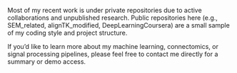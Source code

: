 Most of my recent work is under private repositories due to active collaborations and unpublished research.
Public repositories here (e.g., SEM_related, alignTK_modified, DeepLearningCoursera) are a small sample of my coding style and project structure.

If you’d like to learn more about my machine learning, connectomics, or signal processing pipelines, please feel free to contact me directly for a summary or demo access.
